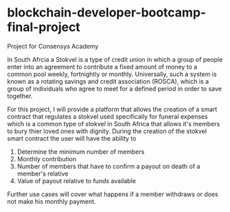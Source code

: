 # blockchain-developer-bootcamp-final-project
Project for Consensys Academy

In South Afrcia a Stokvel is a type of credit union in which a group of people enter into an agreement to contribute a fixed amount of money to a common pool weekly, fortnightly or monthly. Universally, such a system is known as a rotating savings and credit association (ROSCA), which is a group of individuals who agree to meet for a defined period in order to save together. 

For this project, I will provide a platform that allows the creation of a smart contract that regulates a stokvel used specifically for funeral expenses which is a common type of stokvel in South Africa that allows it's members to bury thier loved ones with dignity. During the creation of the stokvel smart contract the user will have the ability to 

1. Determine the minimum number of members
2. Monthly contribution
3. Number of members that have to confirm a payout on death of a member's relative
4. Value of payout relative to funds available

Further use cases will cover what happens if a member withdraws or does not make his monthly payment.
